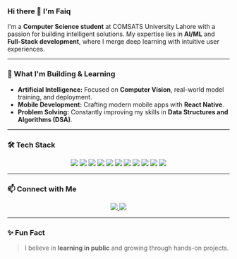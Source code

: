 ### Hi there 👋 I'm Faiq

I'm a **Computer Science student** at COMSATS University Lahore with a passion for building intelligent solutions. My expertise lies in **AI/ML** and **Full-Stack development**, where I merge deep learning with intuitive user experiences.

---

### 🚀 What I'm Building & Learning

* **Artificial Intelligence:** Focused on **Computer Vision**, real-world model training, and deployment.
* **Mobile Development:** Crafting modern mobile apps with **React Native**.
* **Problem Solving:** Constantly improving my skills in **Data Structures and Algorithms (DSA)**.

---

### 🛠️ Tech Stack
<div align="center">
<img src="https://img.shields.io/badge/-Python-3776AB?style=flat&logo=python&logoColor=white" />
<img src="https://img.shields.io/badge/-JavaScript-F7DF1E?style=flat&logo=javascript&logoColor=black" />
<img src="https://img.shields.io/badge/-React-61DAFB?style=flat&logo=react&logoColor=white" />
<img src="https://img.shields.io/badge/-React%20Native-61DAFB?style=flat&logo=react&logoColor=white" />
<img src="https://img.shields.io/badge/-Node.js-339933?style=flat&logo=nodedotjs&logoColor=white" />
<img src="https://img.shields.io/badge/-FastAPI-009688?style=flat&logo=fastapi&logoColor=white" />
<img src="https://img.shields.io/badge/-TensorFlow-FF6F00?style=flat&logo=tensorflow&logoColor=white" />
<img src="https://img.shields.io/badge/-PyTorch-EE4C2C?style=flat&logo=pytorch&logoColor=white" />
<img src="https://img.shields.io/badge/-NumPy-013243?style=flat&logo=numpy&logoColor=white" />
<img src="https://img.shields.io/badge/-OpenCV-5C3EE8?style=flat&logo=opencv&logoColor=white" />
<img src="https://img.shields.io/badge/-Git-F05032?style=flat&logo=git&logoColor=white" />
</div>


---

### 📫 Connect with Me

<div align="center">
  <a href="https://www.linkedin.com/in/faiq-ch" target="_blank">
    <img src="https://img.shields.io/badge/LinkedIn-0A66C2?style=for-the-badge&logo=linkedin&logoColor=white" />
  </a>
  <a href="https://faiqyousaf.vercel.app/" target="_blank">
    <img src="https://img.shields.io/badge/Portfolio-000000?style=for-the-badge&logo=vercel&logoColor=white" />
  </a>
</div>

---

### ✨ Fun Fact

> I believe in **learning in public** and growing through hands-on projects.
